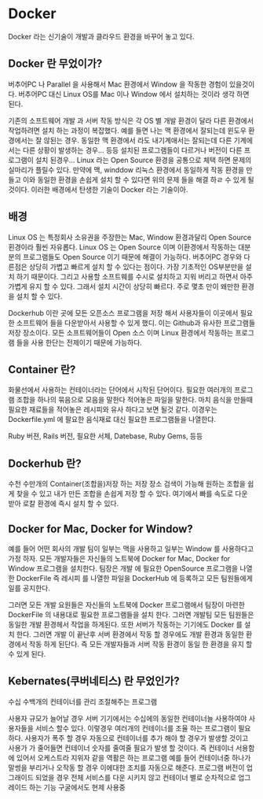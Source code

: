 # Docker

Docker 라는 신기술이 개발과 클라우드 환경을 바꾸어 놓고 있다.

## Docker 란 무었이가?

버추어PC 나 Parallel 을 사용해서 Mac 환경에서 Window 을 작동한 경험이 있을것이다.
버추어PC 대신 Linux OS를 Mac 이나 Window 에서 설치하는 것이라 생각 하면 된다.

기존의 소프트웨어 개발 과 서버 작동 방식은 각 OS 별 개발 환경이 달라 다른 환경에서 작업하려면 설치 하는 과정이 복잡했다.
예를 들면 나는 맥 환경에서 잘되는데 윈도우 환경에서는 잘 않된는 경우.
동일한 맥 환경에서 라도 내기계애서는 잘되는데 다른 기계에서는 다른 상황이 발생하는 경우... 등등 설치된 프로그램들이 다르거나 버전이 다른 프로그램이 설치 된경우...
Linux 라는 Open Source 환경을 공통으로 체택 하면 문제의 실마리가 플릴수 있다.
만약에 맥, winddow 리눅스 환경에서 동일하게 작동 환경을 만들고 이와 동일한 환경을 손쉽게 설치 할 수 있다면 위의 문제 들을 해결 하ㄹ 수 있게 될것이다.
이러한 배경에서 탄생한 기술이 Docker 라는 기술이아.

## 배경

Linux OS 는 특정회사 소유권을 주장한는 Mac, Window 환경과달리 Open Source 횐경이라 훨씬 자유롭다.
Linux OS 는 Open Source 이며 이환경에서 작동하는 대분분의 프로그램들도 Open Source 이기 때문에 해결이 가능하다.
버추어PC 경우와 다른점은 상당히 가볍고 빠르게 설치 할 수 있다는 점이다. 가장 기초적인 OS부분만을 설치 하기 때문이다.
그리고 사용할 소프트웨를 수시로 설치하고 지워 버리고 하면서 아주 가볍게 유지 할 수 있다.
그래서 설치 시간이 상당히 빠르다. 주로 몇초 만이 왜만한 환경을 설치 할 수 있다.

Dockerhub 이란 곳에 모든 오픈소스 프로그램을 저장 해서 사용자들이 이곳에서 필요한 소프트웨어 들을 다운받아서 사용할 수 있게 했디.
이는 Github과 유사한 프로그램들 저장 장소이다.
모든 소프트웨어들이 Open 소스 이며 Linux 환경에서 작동하는 프로그램 들을 사용 한단는 전제이기 때문에 가능하다.


## Container 란?

화물선에서 사용하는 컨테이너라는 단어에서 시작된 단어이다.
필요한 여러개의 프로그램 조합을 하나의 묶음으로 모음을 말한다 적어놓은 파일을 말한다. 
마치 음식을 만들때 필요한 재료들을 적어놓은 레시피와 유사 하다고 보면 될것 같다.
이경우는 Dockerfile.yml 에 팔요한 음식재료 대신 필요한 프로그램들을 나열한댜.

Ruby 버젼, Rails 버전, 필요한 서체, Datebase, Ruby Gems, 등등

## Dockerhub 란?

수천 수만개의 Container(조합을)저장 하는 저장 장소
검색이 가능해 원하는 조합을 쉽게 찾을 수 있고 내가 만든 조합을 손쉽게 저장 할 수 있다.
여기에서 빠를 속도로 다운 받아 로칼 환경에 즉시 설치 할 수 있다.

## Docker for Mac, Docker for Window?

예를 들어 어떤 회사의 개발 팀이 일부는 맥을 사용하고 일부는 Window 를 사용하다고 가정 하자.
모든 개발자들은 자신들의 노트북에 Docker for Mac, Docker for Window 프로그램을 설치한다.
팀장은 개발 에 필요한 OpenSource 프로그램을 나열한 DockerFile 즉 레시피 를 나열한 파일을 DockerHub 에 등록하고
모든 팀원들에게 일를 공지한다.

그러면 모든 개발 요원들은 자신들의 노트북에 Docker 프로그램애서 팀장이 마련한 DockerFile 의 내용대로 필요한 프로그램들을 설치 한다.
그러면 개발팀 모든 팀원들은 동일한 개발 환경헤서 작업을 하게된다.
또한 서버가 작동하는 기기에도 Docker 를 설치 한다.
그러면 개발 이 끝난후 서버 환경에서 작동 할 경우에도 개발 환경과 동일한 환경에서 작동 하게 된단다.
즉 모든 개발자들과 서버 작동 환경이 동일 한 환경을 유지 할 수 있게 된다. 

## Kebernates(쿠버네티스) 란 무었인가?

수십 수백개의 컨테이너를 관리 조절해주는 프로그램 

사용자 규모가 늘어날 경우 서버 기기에서는 수십에의 동일한 컨테이너늘 사용하여야 사용자들을 서비스 할수 있다.
이렇경우 여러개의 컨테이너를 조율 하는 프로그램이 필요하다.
사용자가 폭주 할 경우 자동으로 컨테이너를 추가 해야 할 경우가 발생할 것이고 사용가 가 줄어들면
컨테이너 숫자를 줄여줄 필요가 발생 할 것이다. 
즉 컨테이너 서용함에 있어서 오케스트라 지위자 같을 역활은 하는 프로그램
예를 들어 컨테이너중 하나가 말썽을 부리거나 오작동 할 경우 이에대한 조치를 자동으로 해준다.
프로그램 버전이 업그래이드 되었을 경우 전체 서비스를 다운 시키지 않고 컨테이너 별로 순차적으로 업그레이드 하는 기능
구굴에서도 현제 사용중 